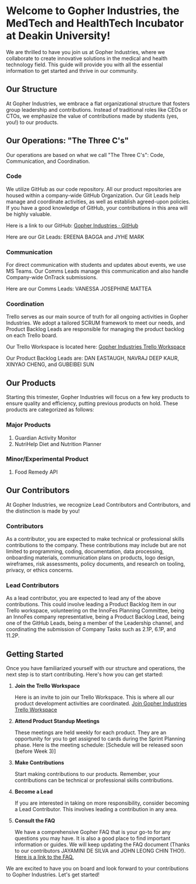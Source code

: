 # Welcome to Gopher Industries, the MedTech and HealthTech Incubator at Deakin University!

We are thrilled to have you join us at Gopher Industries, where we collaborate to create innovative solutions in the medical and health technology field. This guide will provide you with all the essential information to get started and thrive in our community.

## Our Structure

At Gopher Industries, we embrace a flat organizational structure that fosters group leadership and contributions. Instead of traditional roles like CEOs or CTOs, we emphasize the value of contributions made by students (yes, you!) to our products.

## Our Operations: "The Three C's"

Our operations are based on what we call "The Three C's": Code, Communication, and Coordination.

### Code

We utilize GitHub as our code repository. All our product repositories are housed within a company-wide GitHub Organization. Our Git Leads help manage and coordinate activities, as well as establish agreed-upon policies. If you have a good knowledge of GitHub, your contributions in this area will be highly valuable.

Here is a link to our GitHub: [Gopher Industries · GitHub](https://github.com/gopher-industries)

Here are our Git Leads: EREENA BAGGA and JYHE MARK

### Communication

For direct communication with students and updates about events, we use MS Teams. Our Comms Leads manage this communication and also handle Company-wide OnTrack submissions.

Here are our Comms Leads: VANESSA JOSEPHINE MATTEA

### Coordination

Trello serves as our main source of truth for all ongoing activities in Gopher Industries. We adopt a tailored SCRUM framework to meet our needs, and Product Backlog Leads are responsible for managing the product backlog on each Trello board.

Our Trello Workspace is located here: [Gopher Industries Trello Workspace](https://trello.com/invite/gopherindustries3/ATTIfc98e6ebf94d61601f09d91a7ce2e06e82383EF8)

Our Product Backlog Leads are: DAN EASTAUGH, NAVRAJ DEEP KAUR, XINYAO CHENG, and GUBEIBEI SUN

## Our Products

Starting this trimester, Gopher Industries will focus on a few key products to ensure quality and efficiency, putting previous products on hold. These products are categorized as follows:

### Major Products

1. Guardian Activity Monitor
2. NutriHelp Diet and Nutrition Planner

### Minor/Experimental Product

1. Food Remedy API

## Our Contributors

At Gopher Industries, we recognize Lead Contributors and Contributors, and the distinction is made by you!

### Contributors

As a contributor, you are expected to make technical or professional skills contributions to the company. These contributions may include but are not limited to programming, coding, documentation, data processing, onboarding materials, communication plans on products, logo design, wireframes, risk assessments, policy documents, and research on tooling, privacy, or ethics concerns.

### Lead Contributors

As a lead contributor, you are expected to lead any of the above contributions. This could involve leading a Product Backlog Item in our Trello workspace, volunteering on the InnoFes Planning Committee, being an InnoFes company representative, being a Product Backlog Lead, being one of the GitHub Leads, being a member of the Leadership channel, and coordinating the submission of Company Tasks such as 2.1P, 6.1P, and 11.2P.

## Getting Started

Once you have familiarized yourself with our structure and operations, the next step is to start contributing. Here's how you can get started:

1. **Join the Trello Workspace**

    Here is an invite to join our Trello Workspace. This is where all our product development activities are coordinated. [Join Gopher Industries Trello Workspace](https://trello.com/invite/gopherindustries3/ATTIfc98e6ebf94d61601f09d91a7ce2e06e82383EF8)

2. **Attend Product Standup Meetings**

   These meetings are held weekly for each product. They are an opportunity for you to get assigned to cards during the Sprint Planning phase. Here is the meeting schedule: [Schedule will be released soon (before Week 3)]

3. **Make Contributions**

   Start making contributions to our products. Remember, your contributions can be technical or professional skills contributions.

4. **Become a Lead**

   If you are interested in taking on more responsibility, consider becoming a Lead Contributor. This involves leading a contribution in any area.

5. **Consult the FAQ**

   We have a comprehensive Gopher FAQ that is your go-to for any questions you may have. It is also a good place to find important information or guides. We will keep updating the FAQ document (Thanks to our contributors JAYAMINI DE SILVA and JOHN LEONG CHIN THO!). [Here is a link to the FAQ.](https://github.com/Gopher-Industries/company-docs/blob/master/docs/frequently-asked-questions.md)

We are excited to have you on board and look forward to your contributions to Gopher Industries. Let's get started!